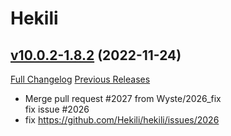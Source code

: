 # Hekili

## [v10.0.2-1.8.2](https://github.com/Hekili/hekili/tree/v10.0.2-1.8.2) (2022-11-24)
[Full Changelog](https://github.com/Hekili/hekili/compare/v10.0.2-1.8.1...v10.0.2-1.8.2) [Previous Releases](https://github.com/Hekili/hekili/releases)

- Merge pull request #2027 from Wyste/2026\_fix  
    fix issue #2026  
- fix https://github.com/Hekili/hekili/issues/2026  
